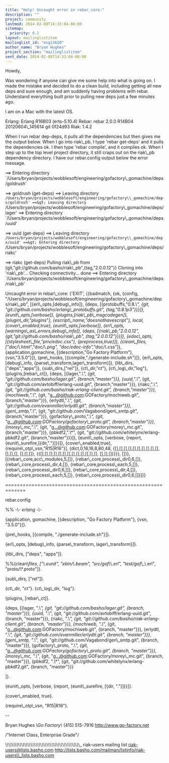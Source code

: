 ```yaml
---
title: "Help! Uncaught error in rebar_core:"
description: ""
project: community
lastmod: 2014-02-08T14:33:04-08:00
sitemap:
  priority: 0.2
layout: mailinglistitem
mailinglist_id: "msg13620"
author_name: "Bryan Hughes"
project_section: "mailinglistitem"
sent_date: 2014-02-08T14:33:04-08:00
---
```




Howdy,

Was wondering if anyone can give me some help into what is going on. I 
made the mistake and decided to do a clean build, including getting all 
new deps and sure enough, and am suddenly having problems with rebar. 
Understand everything built prior to pulling new deps just a few minutes 
ago.


I am on a Mac with the latest OS.

Erlang: Erlang R16B03 (erts-5.10.4)
Rebar: rebar 2.0.0 R14B04 20120604\\_145614 git 0f24d93
Riak: 1.4.2

When I run rebar dep-deps, it pulls all the dependencies but then gives 
me the output below. When I go into riak\\_pb, I type 'rebar get-deps' 
and it pulls the dependencies ok. I then type 'rebar compile', and it 
compiles ok. When I step up to the top level project directory, it 
still craps out on the riak\\_pb dependency directory. I have our 
rebar.config output below the error message.


==&gt; Entering directory 
`/Users/bryan/projects/wobblesoft/engineering/gofactory\\_gomachine/deps/goldrush'

==&gt; goldrush (get-deps)
==&gt; Leaving directory 
`/Users/bryan/projects/wobblesoft/engineering/gofactory\\_gomachine/deps/goldrush'
==&gt; Leaving directory 
`/Users/bryan/projects/wobblesoft/engineering/gofactory\\_gomachine/deps/lager'
==&gt; Entering directory 
`/Users/bryan/projects/wobblesoft/engineering/gofactory\\_gomachine/deps/uuid'

==&gt; uuid (get-deps)
==&gt; Leaving directory 
`/Users/bryan/projects/wobblesoft/engineering/gofactory\\_gomachine/deps/uuid'
==&gt; Entering directory 
`/Users/bryan/projects/wobblesoft/engineering/gofactory\\_gomachine/deps/riakc'

==&gt; riakc (get-deps)
Pulling riak\\_pb from {git,"git://github.com/basho/riak\\_pb",{tag,"2.0.0.12"}}
Cloning into 'riak\\_pb'...
Checking connectivity... done
==&gt; Entering directory 
`/Users/bryan/projects/wobblesoft/engineering/gofactory\\_gomachine/deps/riak\\_pb'

Uncaught error in rebar\\_core: {'EXIT',
 {{badmatch,
 {ok,
 {config,
"/Users/bryan/projects/wobblesoft/engineering/gofactory\\_gomachine/deps/riak\\_pb",
 [{erl\\_opts,[debug\\_info]},
 {deps,
 [{protobuffs,"0.8.\\*",
 {git,
"git://github.com/basho/erlang\\_protobuffs.git",
 {tag,"0.8.1p3"}}}]},
 {eunit\\_opts,[verbose]},
{plugins,[riak\\_pb\\_msgcodegen]},
 {plugin\\_dir,"plugins"},
{escript\\_name,"doesnothavescript"},
 local,
 {cover\\_enabled,true},
 {eunit\\_opts,[verbose]},
{erl\\_opts,[warnings\\_as\\_errors,debug\\_info]},
 {deps,
 [{riak\\_pb,"2.0.0.12",
{git,"git://github.com/basho/riak\\_pb",
 {tag,"2.0.0.12"}}}]},
 {edoc\\_opts,
[{stylesheet\\_file,"priv/edoc.css"},
 {preprocess,true}]},
 {clean\\_files,
 ["doc/\\*.html","doc/\\*.png",
"doc/edoc-info","doc/\\*.css"]},
 {application,gomachine,
 [{description,"Go Factory Platform"},
 {vsn,"3.5.0"}]},
 {pre\\_hooks,
[{compile,"./generate-include.sh"}]},
 {erl\\_opts,
 [debug\\_info,
{parse\\_transform,lager\\_transform}]},
 {lib\\_dirs,["deps","apps"]},
 {sub\\_dirs,["rel"]},
 {ct\\_dir,"ct"},
 {ct\\_log\\_dir,"log"},
 {plugins,[rebar\\_ct]},
 {deps,
 [{lager,".\\*",
 {git,
"git://github.com/basho/lager.git",
 {branch,"master"}}},
 {uuid,".\\*",
 {git,
"git://github.com/avtobiff/erlang-uuid.git",
 {branch,"master"}}},
 {riakc,".\\*",
 {git,
"git://github.com/basho/riak-erlang-client.git",
 {branch,"master"}}},
 {mochiweb,".\\*",
 {git,
"g...@github.com:GOFactory/mochiweb.git",
 {branch,"master"}}},
 {erlydtl,".\\*",
 {git,
"git://github.com/evanmiller/erlydtl.git",
 {branch,"master"}}},
 {gen\\_smtp,".\\*",
 {git,
"git://github.com/Vagabond/gen\\_smtp.git",
 {branch,"master"}}},
 {gofactory\\_proto,".\\*",
 {git,
"g...@github.com:GOFactory/gofactory\\_proto.git",
 {branch,"master"}}},
 {morey\\_mc,".\\*",
 {git,
"g...@github.com:GOFactory/morey\\_mc.git",
 {branch,"master"}}},
 {pbkdf2,".\\*",
 {git,
"git://github.com/whitelynx/erlang-pbkdf2.git",
 {branch,"master"}}}]},
 {eunit\\_opts,
 [verbose,
{report,{eunit\\_surefire,[{dir,"."}]}}]},
 {cover\\_enabled,true},
 {require\\_otp\\_vsn,"R15|R16"}],
 {dict,0,16,16,8,80,48,
{[],[],[],[],[],[],[],[],[],[],[],[],[],
 [],[],[]},
{{[],[],[],[],[],[],[],[],[],[],[],[],[],
 [],[],[]}}}},
 []}},
 [{rebar\\_core,acc\\_modules,5,[]},
 {rebar\\_core,process\\_dir0,6,[]},
 {rebar\\_core,process\\_dir,4,[]},
 {rebar\\_core,process\\_each,5,[]},
 {rebar\\_core,process\\_dir0,6,[]},
 {rebar\\_core,process\\_dir,4,[]},
 {rebar\\_core,process\\_each,5,[]},
 {rebar\\_core,process\\_dir0,6,[]}]}}

=============================================================

rebar.config

%% -\\*- erlang -\\*-

{application, gomachine, [{description, "Go Factory Platform"}, {vsn, 
"3.5.0"}]}.


{pre\\_hooks, [{compile, "./generate-include.sh"}]}.

{erl\\_opts, [debug\\_info, {parse\\_transform, lager\\_transform}]}.

{lib\\_dirs, ["deps", "apps"]}.

%%{clean\\_files, ["\\*.eunit", "ebin/\\*.beam", "src/gof\\_\\*.erl", 
"test/gof\\_\\*.erl", "proto/\\*.proto"]}.


{sub\\_dirs, ["rel"]}.

{ct\\_dir, "ct"}.
{ct\\_log\\_dir, "log"}.

{plugins, [rebar\\_ct]}.

{deps, [{lager, ".\\*", {git, "git://github.com/basho/lager.git", {branch, 
"master"}}},
 {uuid, ".\\*", {git, "git://github.com/avtobiff/erlang-uuid.git", 
{branch, "master"}}},
 {riakc, ".\\*", {git, 
"git://github.com/basho/riak-erlang-client.git", {branch, "master"}}},
 {mochiweb, ".\\*", {git, "g...@github.com:GOFactory/mochiweb.git", 
{branch, "master"}}},
 {erlydtl, ".\\*", {git, 
"git://github.com/evanmiller/erlydtl.git", {branch, "master"}}},
 {gen\\_smtp, ".\\*", {git, 
"git://github.com/Vagabond/gen\\_smtp.git", {branch, "master"}}},
 {gofactory\\_proto, ".\\*", {git, 
"g...@github.com:GOFactory/gofactory\\_proto.git", {branch, "master"}}},
 {morey\\_mc, ".\\*", {git, "g...@github.com:GOFactory/morey\\_mc.git", 
{branch, "master"}}},
 {pbkdf2, ".\\*", {git, 
"git://github.com/whitelynx/erlang-pbkdf2.git", {branch, "master"}}}

 ]}.

{eunit\\_opts, [verbose, {report, {eunit\\_surefire, [{dir, "."}]}}]}.

{cover\\_enabled, true}.

{require\\_otp\\_vsn, "R15|R16"}.

--

Bryan Hughes
\\*Go Factory\\*
(415) 515-7916
http://www.go-factory.net

/"Internet Class, Enterprise Grade"/


\\_\\_\\_\\_\\_\\_\\_\\_\\_\\_\\_\\_\\_\\_\\_\\_\\_\\_\\_\\_\\_\\_\\_\\_\\_\\_\\_\\_\\_\\_\\_\\_\\_\\_\\_\\_\\_\\_\\_\\_\\_\\_\\_\\_\\_\\_\\_
riak-users mailing list
riak-users@lists.basho.com
http://lists.basho.com/mailman/listinfo/riak-users\\_lists.basho.com

